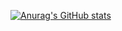 [![Anurag's GitHub stats](https://github-readme-stats.vercel.app/api?username=allengueco&count_private=true)](https://github.com/anuraghazra/github-readme-stats)
